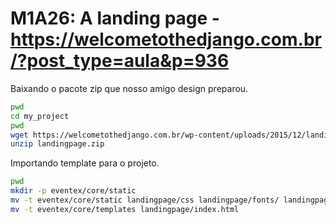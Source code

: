 # M1A26: A landing page - https://welcometothedjango.com.br/?post_type=aula&p=936

Baixando o pacote zip que nosso amigo design preparou.

```bash
pwd
cd my_project
pwd
wget https://welcometothedjango.com.br/wp-content/uploads/2015/12/landingpage.zip
unzip landingpage.zip
```

Importando template para o projeto.

```bash
pwd
mkdir -p eventex/core/static
mv -t eventex/core/static landingpage/css landingpage/fonts/ landingpage/img landingpage/js
mv -t eventex/core/templates landingpage/index.html
```
